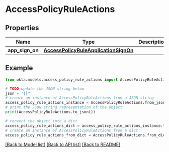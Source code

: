# AccessPolicyRuleActions


## Properties

Name | Type | Description | Notes
------------ | ------------- | ------------- | -------------
**app_sign_on** | [**AccessPolicyRuleApplicationSignOn**](AccessPolicyRuleApplicationSignOn.md) |  | [optional] 

## Example

```python
from okta.models.access_policy_rule_actions import AccessPolicyRuleActions

# TODO update the JSON string below
json = "{}"
# create an instance of AccessPolicyRuleActions from a JSON string
access_policy_rule_actions_instance = AccessPolicyRuleActions.from_json(json)
# print the JSON string representation of the object
print(AccessPolicyRuleActions.to_json())

# convert the object into a dict
access_policy_rule_actions_dict = access_policy_rule_actions_instance.to_dict()
# create an instance of AccessPolicyRuleActions from a dict
access_policy_rule_actions_from_dict = AccessPolicyRuleActions.from_dict(access_policy_rule_actions_dict)
```
[[Back to Model list]](../README.md#documentation-for-models) [[Back to API list]](../README.md#documentation-for-api-endpoints) [[Back to README]](../README.md)


